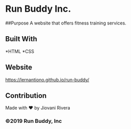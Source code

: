 # Run Buddy Inc.

##Purpose
A website that offers fitness training services.

## Built With
*HTML
*CSS


## Website
https://lernantiono.github.io/run-buddy/

## Contribution

Made with ❤️ by Jiovani Rivera

### ©️2019 Run Buddy, Inc
